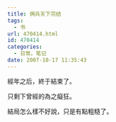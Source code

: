 ```yaml
---
title: 佣兵天下完结
tags:
  - 书
url: 470414.html
id: 470414
categories:
  - 日常。笔记
date: 2007-10-17 11:35:43
---
```


經年之后，終于結束了。

只剩下曾經的為之癡狂。

結局怎么樣不好說，只是有點粗糙了。